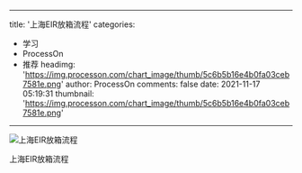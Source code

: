 
---
title: '上海EIR放箱流程'
categories: 
 - 学习
 - ProcessOn
 - 推荐
headimg: 'https://img.processon.com/chart_image/thumb/5c6b5b16e4b0fa03ceb7581e.png'
author: ProcessOn
comments: false
date: 2021-11-17 05:19:31
thumbnail: 'https://img.processon.com/chart_image/thumb/5c6b5b16e4b0fa03ceb7581e.png'
---

<div>   
<img class="thumb" alt="上海EIR放箱流程" src="https://img.processon.com/chart_image/thumb/5c6b5b16e4b0fa03ceb7581e.png" referrerpolicy="no-referrer">
<p>上海EIR放箱流程</p>  
</div>
            